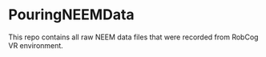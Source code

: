 # PouringNEEMData
This repo contains all raw NEEM data files that were recorded from RobCog VR environment.
